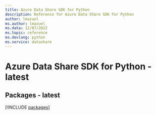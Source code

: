 ```yaml
---
title: Azure Data Share SDK for Python
description: Reference for Azure Data Share SDK for Python
author: lmazuel
ms.author: lmazuel
ms.data: 12/07/2022
ms.topic: reference
ms.devlang: python
ms.service: datashare
---
```

# Azure Data Share SDK for Python - latest
## Packages - latest
[!INCLUDE [packages](data-share-index.md)]